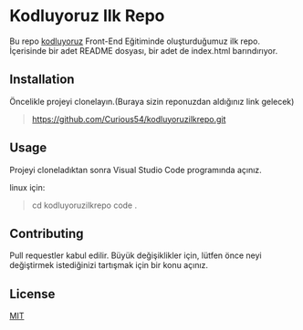 # Kodluyoruz Ilk Repo

Bu repo [kodluyoruz](https://courses.kodluyoruz.org/?gclid=EAIaIQobChMIqoO2pIbT9wIVWp3VCh3IXAPlEAAYASAAEgLAIvD_BwE) Front-End Eğitiminde oluşturduğumuz ilk repo. İçerisinde bir adet README dosyası, bir adet de index.html barındırıyor.

## Installation

Öncelikle projeyi clonelayın.(Buraya sizin reponuzdan aldığınız link gelecek)

> https://github.com/Curious54/kodluyoruzilkrepo.git

## Usage

Projeyi cloneladıktan sonra Visual Studio Code programında açınız.

linux için:

> cd kodluyoruzilkrepo code .

## Contributing

Pull requestler kabul edilir. Büyük değişiklikler için, lütfen önce neyi değiştirmek istediğinizi tartışmak için bir konu açınız.

## License

[MIT](https://opensource.org/licenses/MIT)
